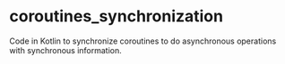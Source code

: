 # coroutines_synchronization
Code in Kotlin to synchronize coroutines to do asynchronous operations with synchronous information.
